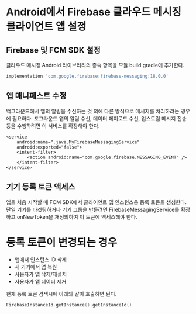 # Android에서 Firebase 클라우드 메시징 클라이언트 앱 설정

## Firebase 및 FCM SDK 설정
클라우드 메시징 Android 라이브러리의 종속 항목을 모듈 build.gradle에 추가한다.

```build.gradle
implementation 'com.google.firebase:firebase-messaging:18.0.0'
```

## 앱 매니페스트 수정
백그라운드에서 앱의 알림을 수신하는 것 외에 다른 방식으로 메시지를 처리하려는 경우에 필요하다. 
포그라운드 앱의 알림 수신, 데이터 페이로드 수신, 업스트림 메시지 전송 등을 수행하려면 이 서비스를 확장해야 한다.

```manifest
<service
    android:name=".java.MyFirebaseMessagingService"
    android:exported="false">
    <intent-filter>
        <action android:name="com.google.firebase.MESSAGING_EVENT" />
    </intent-filter>
</service>
```

## 기기 등록 토큰 액세스
앱을 처음 시작할 때 FCM SDK에서 클라이언트 앱 인스턴스용 등록 토큰을 생성한다. 
단일 기기를 타겟팅하거나 기기 그룹을 만들려면 FirebaseMessagingService를 확장하고 onNewToken을 재정의하여 이 토큰에 액세스해야 한다.

# 등록 토큰이 변경되는 경우
- 앱에서 인스턴스 ID 삭제
- 새 기기에서 앱 복원
- 사용자가 앱 삭제/재설치
- 사용자가 앱 데이터 제거

현재 등록 토큰 검색시에 아래와 같이 호출하면 된다.
```kotlin
FirebaseInstanceId.getInstance().getInstanceId()
```
